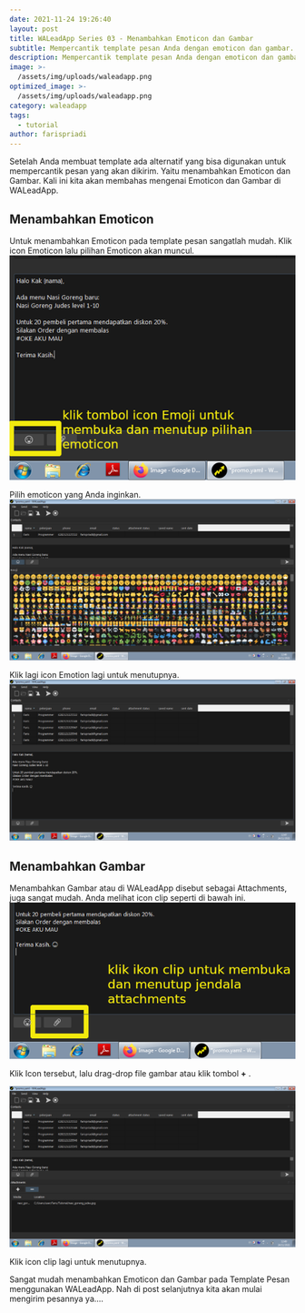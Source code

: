 ```yaml
---
date: 2021-11-24 19:26:40
layout: post
title: WALeadApp Series 03 - Menambahkan Emoticon dan Gambar
subtitle: Mempercantik template pesan Anda dengan emoticon dan gambar.
description: Mempercantik template pesan Anda dengan emoticon dan gambar.
image: >-
  /assets/img/uploads/waleadapp.png
optimized_image: >-
  /assets/img/uploads/waleadapp.png
category: waleadapp
tags:
  - tutorial  
author: farispriadi
---
```


Setelah Anda membuat template ada alternatif yang bisa digunakan untuk mempercantik pesan yang akan dikirim. Yaitu menambahkan Emoticon dan Gambar. Kali ini kita akan membahas mengenai Emoticon dan Gambar di WALeadApp.

## Menambahkan Emoticon
Untuk menambahkan Emoticon pada template pesan sangatlah mudah. 
Klik  icon Emoticon lalu pilihan Emoticon akan muncul.  
![placeholder](/assets/img/uploads/emoji.png "Emoji")

Pilih emoticon yang Anda inginkan.
![placeholder](/assets/img/uploads/emoji1.png "Menambahkan Emoji")

Klik lagi icon Emotion lagi untuk menutupnya.
![placeholder](/assets/img/uploads/emoji2.png "Emoji di Template Pesan")

## Menambahkan Gambar

Menambahkan Gambar atau di WALeadApp disebut sebagai Attachments, juga sangat mudah. Anda melihat icon clip seperti di bawah ini.
![placeholder](/assets/img/uploads/clip.png "Menambahkan Gambar")

Klik Icon tersebut, lalu  drag-drop file gambar atau klik tombol **+** .

![placeholder](/assets/img/uploads/clip1.png "Berhasil Menambahkan Gambar")

Klik icon clip lagi untuk  menutupnya.


Sangat mudah menambahkan Emoticon dan Gambar pada Template Pesan menggunakan  WALeadApp. 
Nah di post selanjutnya kita akan mulai mengirim pesannya ya....

